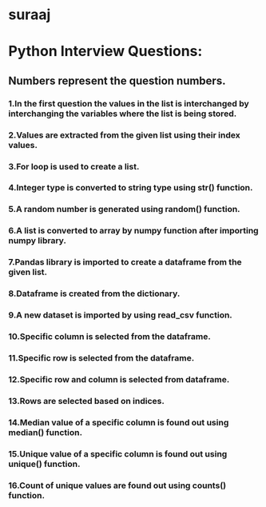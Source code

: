 # suraaj

# Python Interview Questions:

## Numbers represent the question numbers.

### 1.In the first question the values in the list is interchanged by interchanging the variables where the list is being stored.
### 2.Values are extracted from the given list using their index values.
### 3.For loop is used to create a list.
### 4.Integer type is converted to string type using str() function.
### 5.A random number is generated using random() function.
### 6.A list is converted to array by numpy function after importing numpy library.
### 7.Pandas library is imported to create a dataframe from the given list.
### 8.Dataframe is created from the dictionary.
### 9.A new dataset is imported by using read_csv function.
### 10.Specific column is selected from the dataframe.
### 11.Specific row is selected from the dataframe.
### 12.Specific row and column is selected from dataframe.
### 13.Rows are selected based on indices.
### 14.Median value of a specific column is found out using median() function.
### 15.Unique value of a specific column is found out using unique() function.
### 16.Count of unique values are found out using counts() function.
